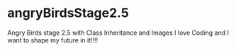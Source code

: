 # angryBirdsStage2.5
Angry Birds stage 2.5 with Class Inheritance and Images
I love Coding and I want to shape my future in it!!!!